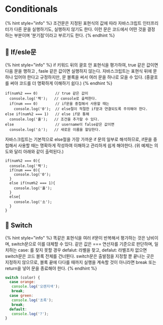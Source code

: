 # Conditionals

{% hint style="info" %}
조건문은 지정된 표현식의 값에 따라 자바스크립트 인터프리터가 다른 문을 실행하기도, 실행하지 않기도 한다. 이런 문은 코드에서 어떤 것을 결정하는 부분이며 '분기점'이라고 부르기도 한다.&#x20;
{% endhint %}

## 🐇 If/esle문

{% hint style="info" %}
if 키워드 뒤의 괄호 안 표현식을 평가하여, true 같은 값이면 다음 문을 행하고 , fasle 같은 값이면 실행하지 않는다. 자바스크립트는 표현식 뒤에 문 하나 있어야 한다고 규정하지만, 문 블록을 써서 여러 문을 하나로 모을 수 있다. (중괄호를 써야 코드를 더 명확하게 이해하기 쉽다.)
{% endhint %}

```
if(num%2 === 0)        // true 같은 값이
  console.log('짝');   // console로 출력한다.
  if(num === 0)        // if문을 중첩해서 사용할 때는
    console.log('0');  // else절이 적절한 if문과 연결되도록 주의해야 한다.
else if(num%2 === 1)   // else if문 통해 
  console.log('홀');   // 조건을 추가할 수 있다.
else                   // username이 false같은 값이면
  console.log('소');   // 새로운 이름을 할당한다.
```

자바스크립트는 기본적으로 else절을 가장 가까운 if 문의 일부로 해석하므로, if문을 중첩해서 사용할 때는 명확하게 작성하여 이해하고 관리하게 쉽게 해야한다. (위 예제는 의도와 달리 아래와 같이 출력된다.)

```
if(num%2 === 0){       
  console.log('짝');   
  if(num === 0){      
    console.log('0');
  } 
  else if(num%2 === 1){   
    console.log('홀');
  }
  else{                  
    console.log('소');
  }
}  
```

## 🐇 Switch

{% hint style="info" %}
똑같은 표현식을 여러 if문이 반복해서 평가하는 것은 낭비이며, switch문으로 이를 대체할 수 있다. 같은 값은 === 연산자를 기준으로 판단하며, 일치하는 case: 를 찾지 못할 경우 defalut: 라벨을 찾고, defalut: 라벨조차 없으면 switch문은 코드 블록 전체를 건너뛴다. switch문은 출발점을 지정할 뿐 끝나는 곳은 지정하지 않으므로, 블록 끝에 다다를 때까지 실행을 계속할 것이 아니라면 break 또는 return을 넣어 문을 종료해야 한다.
{% endhint %}

```js
switch (color) {
  case orange:
   console.log('오렌지색');
   break;
  case green:
   console.log('초록');
   break;
  default:
   console.log('?');
}
```
